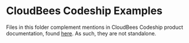 # CloudBees Codeship Examples

Files in this folder complement mentions in CloudBees Codeship product documentation, found [here](https://https://docs.cloudbees.com/docs/cloudbees-codeship/latest/). As such, they are not standalone.
